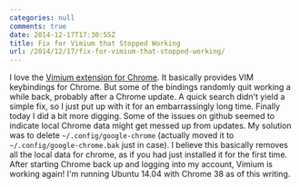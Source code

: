 ```yaml
---
categories: null
comments: true
date: 2014-12-17T17:30:55Z
title: Fix for Vimium that Stopped Working
url: /2014/12/17/fix-for-vimium-that-stopped-working/
---
```


I love the 
[Vimium extension for Chrome](http://vimium.github.io/).
It basically provides VIM
keybindings for Chrome. But some of the bindings randomly quit working a
while back, probably after a Chrome update. A quick search didn't yield a
simple fix, so I just put up with it for an embarrassingly long time.
Finally today I did a bit more digging. Some of the issues on github seemed
to indicate local Chrome data might get messed up from updates. My solution
was to delete ```~/.config/google-chrome``` (actually
moved it to ```~/.config/google-chrome.bak``` just in case). I believe this
basically
removes all the local data for chrome, as if you had just installed it for the
first time. After starting Chrome back up and logging into my account, Vimium
is working again! I'm running Ubuntu 14.04 with Chrome 38 as of this
writing.
